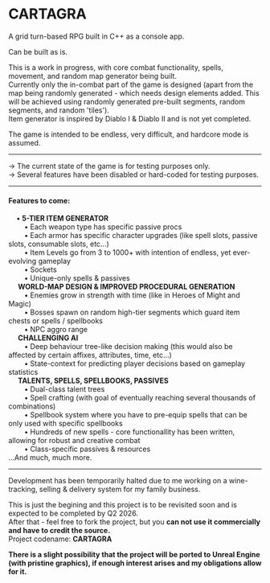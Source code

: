 <h1>CARTAGRA</h1>

A grid turn-based RPG built in C++ as a console app.

Can be built as is.

This is a work in progress, with core combat functionality, spells, movement, and random map generator being built.  
Currently only the in-combat part of the game is designed (apart from the map being randomly generated - which needs design elements added. This will be achieved using randomly generated pre-built segments, random segments, and random 'tiles').  
Item generator is inspired by Diablo I & Diablo II and is not yet completed.

The game is intended to be endless, very difficult, and hardcore mode is assumed.

<hr/>

-> The current state of the game is for testing purposes only.  
-> Several features have been disabled or hard-coded for testing purposes.  

<hr/>

<h4>Features to come:  </h4>
<html>
&nbsp;&nbsp;&nbsp;&nbsp;•<b> 5-TIER ITEM GENERATOR </b><br/>
&nbsp;&nbsp;&nbsp;&nbsp;&nbsp;&nbsp;&nbsp;&nbsp;• Each weapon type has specific passive procs<br/>
&nbsp;&nbsp;&nbsp;&nbsp;&nbsp;&nbsp;&nbsp;&nbsp;• Each armor has specific character upgrades (like spell slots, passive slots, consumable slots, etc...)<br/>
&nbsp;&nbsp;&nbsp;&nbsp;&nbsp;&nbsp;&nbsp;&nbsp;• Item Levels go from 3 to 1000+ with intention of endless, yet ever-evolving gameplay<br/>
&nbsp;&nbsp;&nbsp;&nbsp;&nbsp;&nbsp;&nbsp;&nbsp;• Sockets<br/>
&nbsp;&nbsp;&nbsp;&nbsp;&nbsp;&nbsp;&nbsp;&nbsp;• Unique-only spells & passives<br/>
&nbsp;&nbsp;&nbsp;&nbsp;<b> WORLD-MAP DESIGN & IMPROVED PROCEDURAL GENERATION </b><br/>
&nbsp;&nbsp;&nbsp;&nbsp;&nbsp;&nbsp;&nbsp;&nbsp;• Enemies grow in strength with time (like in Heroes of Might and Magic)<br/>
&nbsp;&nbsp;&nbsp;&nbsp;&nbsp;&nbsp;&nbsp;&nbsp;• Bosses spawn on random high-tier segments which guard item chests or spells / spellbooks<br/>
&nbsp;&nbsp;&nbsp;&nbsp;&nbsp;&nbsp;&nbsp;&nbsp;• NPC aggro range<br/>
&nbsp;&nbsp;&nbsp;&nbsp;<b> CHALLENGING AI </b><br/>  
&nbsp;&nbsp;&nbsp;&nbsp;&nbsp;&nbsp;&nbsp;&nbsp;• Deep behaviour tree-like decision making (this would also be affected by certain affixes, attributes, time, etc...)<br/>
&nbsp;&nbsp;&nbsp;&nbsp;&nbsp;&nbsp;&nbsp;&nbsp;• State-context for predicting player decisions based on gameplay statistics<br/>
&nbsp;&nbsp;&nbsp;&nbsp;<b> TALENTS, SPELLS, SPELLBOOKS, PASSIVES </b><br/>
&nbsp;&nbsp;&nbsp;&nbsp;&nbsp;&nbsp;&nbsp;&nbsp;• Dual-class talent trees<br/>
&nbsp;&nbsp;&nbsp;&nbsp;&nbsp;&nbsp;&nbsp;&nbsp;• Spell crafting (with goal of eventually reaching several thousands of combinations)<br/>
&nbsp;&nbsp;&nbsp;&nbsp;&nbsp;&nbsp;&nbsp;&nbsp;• Spellbook system where you have to pre-equip spells that can be only used with specific spellbooks<br/>
&nbsp;&nbsp;&nbsp;&nbsp;&nbsp;&nbsp;&nbsp;&nbsp;• Hundreds of new spells - core functionallity has been written, allowing for robust and creative combat<br/>
&nbsp;&nbsp;&nbsp;&nbsp;&nbsp;&nbsp;&nbsp;&nbsp;• Class-specific passives & resources<br/>
</html>
...And much, much more.  

<hr/>
Development has been temporarily halted due to me working on a wine-tracking, selling & delivery system for my family business.  

This is just the begining and this project is to be revisited soon and is expected to be completed by Q2 2026.  
After that - feel free to fork the project, but you <b>can not use it commercially and have to credit the source.</b>  
Project codename: <b> CARTAGRA <b/>

There is a slight possibility that the project will be ported to Unreal Engine (with pristine graphics), if enough interest arises and my obligations allow for it.
  
